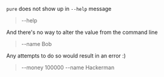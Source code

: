 `pure` does not show up in `--help` message

> --help

And there's no way to alter the value from the command line

> --name Bob

Any attempts to do so would result in an error :)

> --money 100000 --name Hackerman
